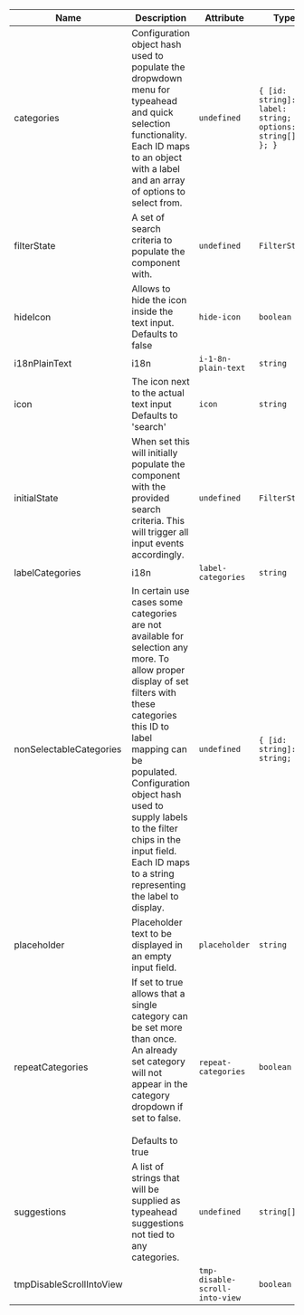 | Name       | Description                   | Attribute        | Type                                      | Default             |
|------------|-------------------------------|------------------|-------------------------------------------|---------------------|
|<div className="Api__Table"> <div>categories</div> <div className="Api__Table Docs__Tags"></div></div>| Configuration object hash used to populate the dropwdown menu for typeahead and quick selection functionality. Each ID maps to an object with a label and an array of options to select from. | `undefined` | `{ [id: string]: { label: string; options: string[]; }; }` | `undefined` |
|<div className="Api__Table"> <div>filterState</div> <div className="Api__Table Docs__Tags"></div></div>| A set of search criteria to populate the component with. | `undefined` | `FilterState` | `undefined` |
|<div className="Api__Table"> <div>hideIcon</div> <div className="Api__Table Docs__Tags"></div></div>| Allows to hide the icon inside the text input. Defaults to false | `hide-icon` | `boolean` | `undefined` |
|<div className="Api__Table"> <div>i18nPlainText</div> <div className="Api__Table Docs__Tags"></div></div>| i18n | `i-1-8n-plain-text` | `string` | `'Filter by text'` |
|<div className="Api__Table"> <div>icon</div> <div className="Api__Table Docs__Tags"></div></div>| The icon next to the actual text input Defaults to 'search' | `icon` | `string` | `'search'` |
|<div className="Api__Table"> <div>initialState</div> <div className="Api__Table Docs__Tags"></div></div>| When set this will initially populate the component with the provided search criteria. This will trigger all input events accordingly. | `undefined` | `FilterState` | `undefined` |
|<div className="Api__Table"> <div>labelCategories</div> <div className="Api__Table Docs__Tags"></div></div>| i18n | `label-categories` | `string` | `'Categories'` |
|<div className="Api__Table"> <div>nonSelectableCategories</div> <div className="Api__Table Docs__Tags"></div></div>| In certain use cases some categories are not available for selection any more. To allow proper display of set filters with these categories this ID to label mapping can be populated. Configuration object hash used to supply labels to the filter chips in the input field. Each ID maps to a string representing the label to display. | `undefined` | `{ [id: string]: string; }` | `{}` |
|<div className="Api__Table"> <div>placeholder</div> <div className="Api__Table Docs__Tags"></div></div>| Placeholder text to be displayed in an empty input field. | `placeholder` | `string` | `undefined` |
|<div className="Api__Table"> <div>repeatCategories</div> <div className="Api__Table Docs__Tags"></div></div>| If set to true allows that a single category can be set more than once. An already set category will not appear in the category dropdown if set to false.<br /><br />Defaults to true | `repeat-categories` | `boolean` | `true` |
|<div className="Api__Table"> <div>suggestions</div> <div className="Api__Table Docs__Tags"></div></div>| A list of strings that will be supplied as typeahead suggestions not tied to any categories. | `undefined` | `string[]` | `undefined` |
|<div className="Api__Table"> <div>tmpDisableScrollIntoView</div> <div className="Api__Table Docs__Tags"></div></div>|  | `tmp-disable-scroll-into-view` | `boolean` | `true` |
